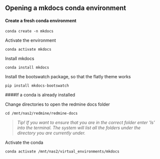 ## Opening a mkdocs conda environment

#### Create a fresh conda environment

`conda create -n mkdocs`

Activate the environment

`conda activate mkdocs`

Install mkdocs

`conda install mkdocs`

Install the bootswatch package, so that the flatly theme works

`pip install mkdocs-bootswatch`

####If a conda is already installed

Change directories to open the redmine docs folder

`cd /mnt/nas2/redmine/redmine-docs`

>_Tip! If  you want to ensure that you are in the correct folder enter 'ls' into the terminal. The system will list all the folders under the directory you are currently under._

Activate the conda

`conda activate /mnt/nas2/virtual_environments/mkdocs`
